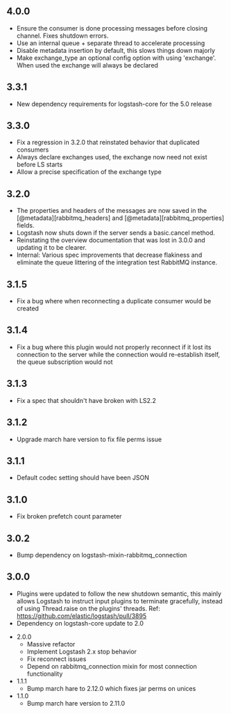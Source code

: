 ## 4.0.0
 - Ensure the consumer is done processing messages before closing channel. Fixes shutdown errors.
 - Use an internal queue + separate thread to accelerate processing
 - Disable metadata insertion by default, this slows things down majorly
 - Make exchange_type an optional config option with using 'exchange'. 
   When used the exchange will always be declared

## 3.3.1
  - New dependency requirements for logstash-core for the 5.0 release

## 3.3.0
 - Fix a regression in 3.2.0 that reinstated behavior that duplicated consumers
 - Always declare exchanges used, the exchange now need not exist before LS starts
 - Allow a precise specification of the exchange type

## 3.2.0
 - The properties and headers of the messages are now saved in the [@metadata][rabbitmq_headers] and [@metadata][rabbitmq_properties] fields.
 - Logstash now shuts down if the server sends a basic.cancel method.
 - Reinstating the overview documentation that was lost in 3.0.0 and updating it to be clearer.
 - Internal: Various spec improvements that decrease flakiness and eliminate the queue littering of the integration test RabbitMQ instance.

## 3.1.5
 - Fix a bug where when reconnecting a duplicate consumer would be created

## 3.1.4
 - Fix a bug where this plugin would not properly reconnect if it lost its connection to the server while the connection would re-establish itself, the queue subscription would not

## 3.1.3
 - Fix a spec that shouldn't have broken with LS2.2
## 3.1.2
 - Upgrade march hare version to fix file perms issue
## 3.1.1
 - Default codec setting should have been JSON

## 3.1.0
 - Fix broken prefetch count parameter

## 3.0.2
 - Bump dependency on logstash-mixin-rabbitmq_connection

## 3.0.0
 - Plugins were updated to follow the new shutdown semantic, this mainly allows Logstash to instruct input plugins to terminate gracefully,
   instead of using Thread.raise on the plugins' threads. Ref: https://github.com/elastic/logstash/pull/3895
 - Dependency on logstash-core update to 2.0

* 2.0.0
  - Massive refactor
  - Implement Logstash 2.x stop behavior
  - Fix reconnect issues
  - Depend on rabbitmq_connection mixin for most connection functionality
* 1.1.1
  - Bump march hare to 2.12.0 which fixes jar perms on unices
* 1.1.0
  - Bump march hare version to 2.11.0
